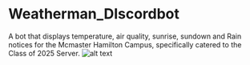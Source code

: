 # Weatherman_DIscordbot
A bot that displays temperature, air quality, sunrise, sundown and Rain notices for the Mcmaster Hamilton Campus, specifically catered to the Class of 2025 Server.
![alt text](https://imgur.com/8273nBU)
